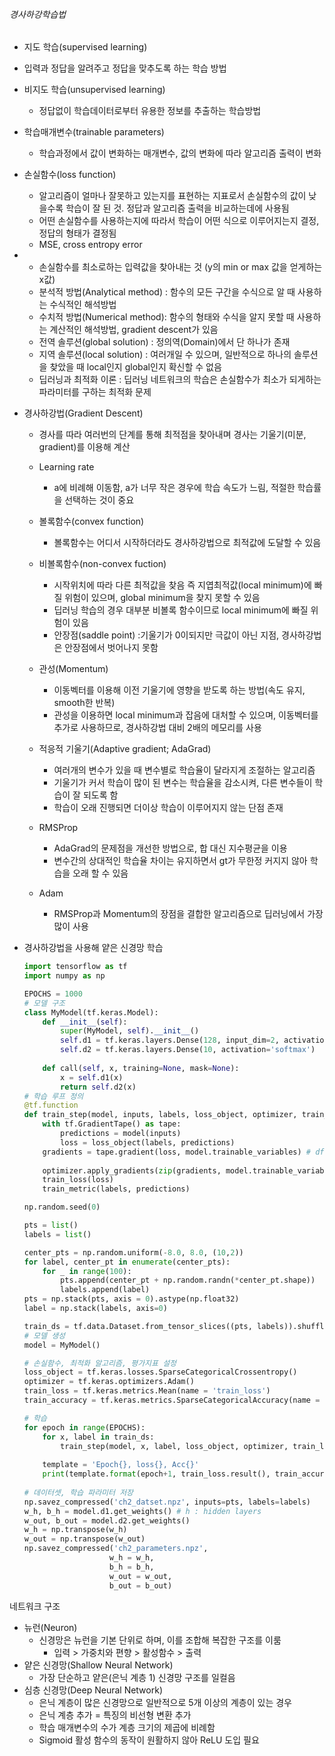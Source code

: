 ###### 경사하강학습법

- 지도 학습(supervised learning)
  
- 입력과 정답을 알려주고 정답을 맞추도록 하는 학습 방법
  
- 비지도 학습(unsupervised learning)
  
  - 정답없이 학습데이터로부터 유용한 정보를 추출하는 학습방법
  
- 학습매개변수(trainable parameters)
  
  - 학습과정에서 값이 변화하는 매개변수, 값의 변화에 따라 알고리즘 출력이 변화
  
- 손실함수(loss function)
  - 알고리즘이 얼마나 잘못하고 있는지를 표현하는 지표로서 손실함수의 값이 낮을수록 학습이 잘 된 것. 정답과 알고리즘 출력을 비교하는데에 사용됨
  - 어떤 손실함수를 사용하는지에 따라서 학습이 어떤 식으로 이루어지는지 결정, 정답의 형태가 결정됨
  - MSE, cross entropy error
  
- - 손실함수를 최소로하는 입력값을 찾아내는 것 (y의 min or max 값을 얻게하는 x값)
  - 분석적 방법(Analytical method) : 함수의 모든 구간을 수식으로 알 때 사용하는 수식적인 해석방법
  - 수치적 방법(Numerical method): 함수의 형태와 수식을 알지 못할 때 사용하는 계산적인 해석방법, gradient descent가 있음
  - 전역 솔루션(global solution) : 정의역(Domain)에서 단 하나가 존재
  - 지역 솔루션(local solution) : 여러개일 수 있으며, 일반적으로 하나의 솔루션을 찾았을 때 local인지 global인지 확신할 수 없음
  - 딥러닝과 최적화 이론 :  딥러닝 네트워크의 학습은 손실함수가 최소가 되게하는 파라미터를 구하는 최적화 문제 

- 경사하강법(Gradient Descent)

  - 경사를 따라 여러번의 단계를 통해 최적점을 찾아내며 경사는 기울기(미분, gradient)를 이용해 계산

  - Learning rate
    - a에 비례해 이동함, a가 너무 작은 경우에 학습 속도가 느림, 적절한 학습률을 선택하는 것이 중요
  - 볼록함수(convex function) 
    - 볼록함수는 어디서 시작하더라도 경사하강법으로 최적값에 도달할 수 있음
  - 비볼록함수(non-convex fuction)
    - 시작위치에 따라 다른 최적값을 찾음 즉 지엽최적값(local minimum)에 빠질 위험이 있으며,  global minimum을 찾지 못할 수 있음
    - 딥러닝 학습의 경우 대부분 비볼록 함수이므로 local minimum에 빠질 위험이 있음
    - 안장점(saddle point) :기울기가 0이되지만 극값이 아닌 지점, 경사하강법은 안장점에서 벗어나지 못함
  - 관성(Momentum)
    - 이동벡터를 이용해 이전 기울기에 영향을 받도록 하는 방법(속도 유지, smooth한 반복)
    - 관성을 이용하면 local minimum과 잡음에 대처할 수 있으며, 이동벡터를 추가로 사용하므로, 경사하강법 대비 2배의 메모리를 사용
  - 적응적 기울기(Adaptive gradient; AdaGrad)
    - 여러개의 변수가 있을 때 변수별로 학습율이 달라지게 조절하는 알고리즘
    - 기울기가 커서 학습이 많이 된 변수는 학습율을 감소시켜, 다른 변수들이 학습이 잘 되도록 함
    - 학습이 오래 진행되면 더이상 학습이 이루어지지 않는 단점 존재
  - RMSProp
    - AdaGrad의 문제점을 개선한 방법으로, 합 대신 지수평균을 이용
    - 변수간의 상대적인 학습율 차이는 유지하면서 gt가 무한정 커지지 않아 학습을 오래 할 수 있음
  - Adam
    - RMSProp과 Momentum의 장점을 결합한 알고리즘으로 딥러닝에서 가장 많이 사용

- 경사하강법을 사용해 얕은 신경망 학습

  ```py
  import tensorflow as tf
  import numpy as np
  
  EPOCHS = 1000
  # 모델 구조
  class MyModel(tf.keras.Model):
      def __init__(self):
          super(MyModel, self).__init__()
          self.d1 = tf.keras.layers.Dense(128, input_dim=2, activation='sigmoid')
          self.d2 = tf.keras.layers.Dense(10, activation='softmax')
              
      def call(self, x, training=None, mask=None):
          x = self.d1(x)
          return self.d2(x)
  # 학습 루프 정의
  @tf.function
  def train_step(model, inputs, labels, loss_object, optimizer, train_loss, train_metric):
      with tf.GradientTape() as tape:
          predictions = model(inputs)
          loss = loss_object(labels, predictions)
      gradients = tape.gradient(loss, model.trainable_variables) # df(x)/dx
      
      optimizer.apply_gradients(zip(gradients, model.trainable_variables))
      train_loss(loss)
      train_metric(labels, predictions)
  
  np.random.seed(0)
  
  pts = list()
  labels = list()
  
  center_pts = np.random.uniform(-8.0, 8.0, (10,2))
  for label, center_pt in enumerate(center_pts):
      for _ in range(100):
          pts.append(center_pt + np.random.randn(*center_pt.shape))
          labels.append(label)
  pts = np.stack(pts, axis = 0).astype(np.float32) 
  label = np.stack(labels, axis=0)
  
  train_ds = tf.data.Dataset.from_tensor_slices((pts, labels)).shuffle(10000).batch(32)
  # 모델 생성
  model = MyModel()
  
  # 손실함수, 최적화 알고리즘, 평가지표 설정
  loss_object = tf.keras.losses.SparseCategoricalCrossentropy()
  optimizer = tf.keras.optimizers.Adam()
  train_loss = tf.keras.metrics.Mean(name = 'train_loss')
  train_accuracy = tf.keras.metrics.SparseCategoricalAccuracy(name = 'train_accuracy')
  
  # 학습
  for epoch in range(EPOCHS):
      for x, label in train_ds:
          train_step(model, x, label, loss_object, optimizer, train_loss, train_accuracy)
          
      template = 'Epoch{}, loss{}, Acc{}'
      print(template.format(epoch+1, train_loss.result(), train_accuracy.result()*100))
      
  # 데이터셋, 학습 파라미터 저장
  np.savez_compressed('ch2_datset.npz', inputs=pts, labels=labels)
  w_h, b_h = model.d1.get_weights() # h : hidden layers
  w_out, b_out = model.d2.get_weights()
  w_h = np.transpose(w_h)
  w_out = np.transpose(w_out)
  np.savez_compressed('ch2_parameters.npz',
                     w_h = w_h,
                     b_h = b_h,
                     w_out = w_out,
                     b_out = b_out)
  ```

네트워크 구조

- 뉴런(Neuron)
  - 신경망은 뉴런을 기본 단위로 하며, 이를 조합해 복잡한 구조를 이룸
    - 입력 > 가중치와 편향 > 활성함수 > 출력
- 얕은 신경망(Shallow Neural Network)
  - 가장 단순하고 얕은(은닉 계층 1) 신경망 구조를 일컬음
- 심층 신경망(Deep Neural Network)
  - 은닉 계층이 많은 신경망으로 일반적으로 5개 이상의 계층이 있는 경우
  - 은닉 계층 추가 = 특징의 비선형 변환 추가
  - 학습 매개변수의 수가 계층 크기의 제곱에 비례함
  - Sigmoid 활성 함수의 동작이 원활하지 않아 ReLU 도입 필요	